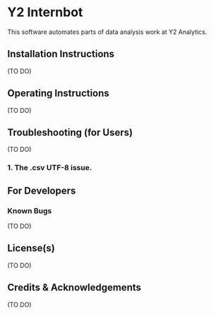 # Y2 Internbot

This software automates parts of data analysis work at Y2 Analytics. 

## Installation Instructions
(TO DO)

## Operating Instructions
(TO DO)

## Troubleshooting (for Users)

(TO DO)

### 1. The .csv UTF-8 issue. 


## For Developers

### Known Bugs
(TO DO)


## License(s)
(TO DO)

## Credits & Acknowledgements
(TO DO)

